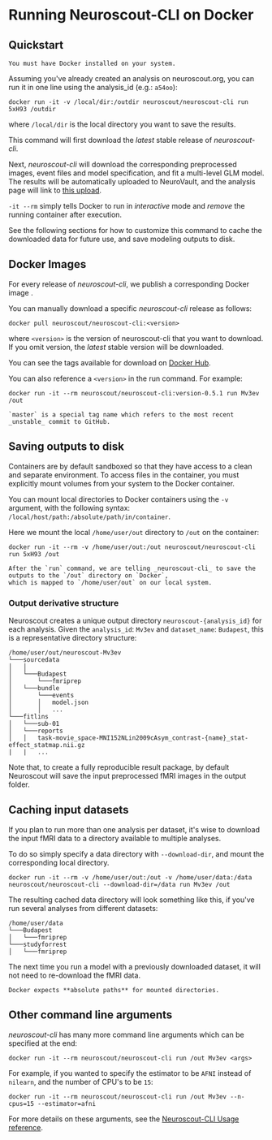 # Running Neuroscout-CLI on Docker

## Quickstart

```{Note}
You must have Docker installed on your system.
```
Assuming you've already created an analysis on neuroscout.org, you can run it in one line using the analysis_id (e.g.: `a54oo`):

    docker run -it -v /local/dir:/outdir neuroscout/neuroscout-cli run 5xH93 /outdir

where `/local/dir` is the local directory you want to save the results. 

This command will first download the _latest_ stable release of _neuroscout-cli_.

Next, _neuroscout-cli_ will download the corresponding preprocessed images, event files and model specification, and fit a multi-level GLM model.
The results will be automatically uploaded to NeuroVault, and the analysis page will link to [this upload](https://neuroscout.org/builder/a54oo).

`-it --rm` simply tells Docker to run in _interactive_ mode and _remove_ the running container after execution.

See the following sections for how to customize this command to cache the downloaded data for future use, and save modeling outputs to disk. 

## Docker Images

For every release of _neuroscout-cli_, we publish a corresponding Docker image .

You can manually download a specific _neuroscout-cli_ release as follows:

    docker pull neuroscout/neuroscout-cli:<version>

where `<version>` is the version of neuroscout-cli that you want to download.
If you omit version, the _latest_ stable version will be downloaded.

You can see the tags available for download on [Docker Hub](https://hub.docker.com/repository/docker/neuroscout/neuroscout-cli).

You can also reference a `<version>` in the run command. For example:

    docker run -it --rm neuroscout/neuroscout-cli:version-0.5.1 run Mv3ev /out

```{Note}
`master` is a special tag name which refers to the most recent _unstable_ commit to GitHub. 
```

## Saving outputs to disk

Containers are by default sandboxed so that they have access to a clean and separate environment.
To access files in the container, you must explicitly mount volumes from your system to the Docker container.

You can mount local directories to Docker containers using the `-v` argument, with the following syntax: `/local/host/path:/absolute/path/in/container`.

Here we mount the local `/home/user/out` directory to `/out` on the container:


    docker run -it --rm -v /home/user/out:/out neuroscout/neuroscout-cli run 5xH93 /out 

```{Note}
After the `run` command, we are telling _neuroscout-cli_ to save the outputs to the `/out` directory on `Docker`,
which is mapped to `/home/user/out` on our local system.
```

### Output derivative structure
Neuroscout creates a unique output directory `neuroscout-{analysis_id}` for each analysis.
Given the `analysis_id`: `Mv3ev` and `dataset_name`: `Budapest`, this is a representative directory structure:


    /home/user/out/neuroscout-Mv3ev  
    └───sourcedata
    │   │
    │   └───Budapest
    │       └───fmriprep
    │   └───bundle
    │       └───events
    │       │   model.json
    │       │   ...
    └───fitlins
    │   └───sub-01
    │   └───reports
    │   │   task-movie_space-MNI152NLin2009cAsym_contrast-{name}_stat-effect_statmap.nii.gz
    |   |   ...

Note that, to create a fully reproducible result package, by default Neuroscout will save the input preprocessed fMRI images in the output folder.

## Caching input datasets

If you plan to run more than one analysis per dataset, it's wise to download the input fMRI data to a directory available to multiple analyses.

To do so simply specify a data directory with `--download-dir`, and mount the corresponding local directory.

    docker run -it --rm -v /home/user/out:/out -v /home/user/data:/data neuroscout/neuroscout-cli --download-dir=/data run Mv3ev /out

The resulting cached data directory will look something like this, if you've run several analyses from different datasets:


    /home/user/data  
    └───Budapest
    │   └───fmriprep
    └───studyforrest
    │   └───fmriprep


The next time you run a model with a previously downloaded dataset, it will not need to re-download the fMRI data. </br>

```{admonition} Important
Docker expects **absolute paths** for mounted directories.
```

## Other command line arguments

_neuroscout-cli_ has many more command line arguments which can be specified at the end:

    docker run -it --rm neuroscout/neuroscout-cli run /out Mv3ev <args>

For example, if you wanted to specify the estimator to be `AFNI` instead of `nilearn`, and the number of CPU's to be `15`:

    docker run -it --rm neuroscout/neuroscout-cli run /out Mv3ev --n-cpus=15 --estimator=afni

For more details on these arguments, see the [Neuroscout-CLI Usage reference](usage.md).

    


